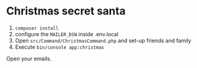 # Christmas secret santa 

1. `composer install`
2. configure the `MAILER_DSN` inside .env.local
3. Open `src/Command/ChristmasCommand.php` and set-up friends and family
4. Execute `bin/console app:christmas`

Open your emails.
